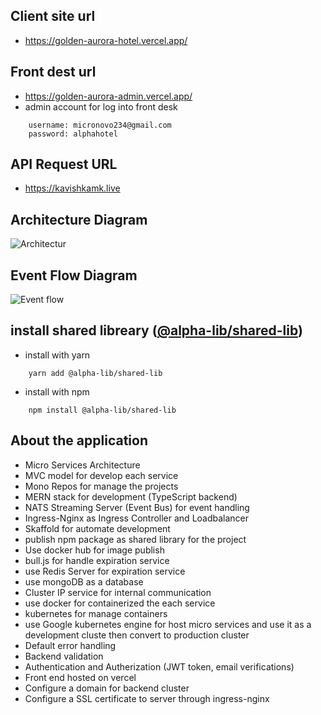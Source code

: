 ## Client site url
- https://golden-aurora-hotel.vercel.app/


## Front dest url
- https://golden-aurora-admin.vercel.app/
- admin account for log into front desk
```
    username: micronovo234@gmail.com
    password: alphahotel
```


## API Request URL
<!-- ```
    https://alphahotelreservation.dev
``` -->
- https://kavishkamk.live

## Architecture Diagram
<img src="https://github.com/kavishkamk/hotel-reservation-alpha/blob/main/images/diagrams/architecture-diagram.png" alt="Architectur" title="Architecture Diagram">

## Event Flow Diagram
<img src="https://github.com/kavishkamk/hotel-reservation-alpha/blob/main/images/diagrams/event-flow-diagram.jpg" alt="Event flow" title="Event flow Diagram">

## install shared libreary ([@alpha-lib/shared-lib](https://www.npmjs.com/package/@alpha-lib/shared-lib))

- install with yarn
```
    yarn add @alpha-lib/shared-lib
```

- install with npm
```
    npm install @alpha-lib/shared-lib
```

## About the application

- Micro Services Architecture
- MVC model for develop each service
- Mono Repos for manage the projects
- MERN stack for development (TypeScript backend)
- NATS Streaming Server (Event Bus) for event handling
- Ingress-Nginx as Ingress Controller and Loadbalancer
- Skaffold for automate development
- publish npm package as shared library for the project
- Use docker hub for image publish
- bull.js for handle expiration service
- use Redis Server for expiration service
- use mongoDB as a database
- Cluster IP service for internal communication
- use docker for containerized the each service
- kubernetes for manage containers
- use Google kubernetes engine for host micro services and use it as a development cluste then convert to production cluster
- Default error handling
- Backend validation
- Authentication and Autherization (JWT token, email verifications)
- Front end hosted on vercel
- Configure a domain for backend cluster
- Configure a SSL certificate to server through ingress-nginx



<!-- ### Setup windows for requesting

- add below line in host file (C:\Windows\System32\drivers\etc\host)
```
    34.121.155.102 alphahotelreservation.dev
```
### Setup linux for requesting
-- add below line in host file (/etc/hosts)

```
    34.121.155.102 alphahotelreservation.dev
``` -->

<!-- *** if this error disply in the browser on the browser interface type below command and enter (this happend because of the ingress-nginx)
```
    thisisunsafe
```
<img src="https://github.com/kavishkamk/hotel-reservation-alpha/blob/main/images/error-img.png" alt="Error" title="Ingress error"> -->

